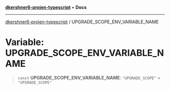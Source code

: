 [**dkershner6-projen-typescript**](../README.md) • **Docs**

***

[dkershner6-projen-typescript](../globals.md) / UPGRADE\_SCOPE\_ENV\_VARIABLE\_NAME

# Variable: UPGRADE\_SCOPE\_ENV\_VARIABLE\_NAME

> `const` **UPGRADE\_SCOPE\_ENV\_VARIABLE\_NAME**: `"UPGRADE_SCOPE"` = `"UPGRADE_SCOPE"`
